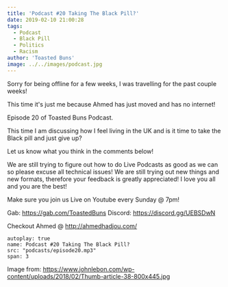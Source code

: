 ```yaml
---
title: 'Podcast #20 Taking The Black Pill?'
date: 2019-02-10 21:00:28
tags:
  - Podcast
  - Black Pill
  - Politics
  - Racism
author: 'Toasted Buns'
image: ../../images/podcast.jpg
---
```


Sorry for being offline for a few weeks, I was travelling for the past couple weeks!

This time it's just me because Ahmed has just moved and has no internet!

Episode 20 of Toasted Buns Podcast.

This time I am discussing how I feel living in the UK and is it time to take the Black pill and just give up?

Let us know what you think in the comments below!

We are still trying to figure out how to do Live Podcasts as good as we can so please excuse all technical issues! We are still trying out new things and new formats, therefore your feedback is greatly appreciated! I love you all and you are the best!

Make sure you join us Live on Youtube every Sunday @ 7pm!

Gab: https://gab.com/ToastedBuns
Discord: https://discord.gg/UEBSDwN

<script async src="//pagead2.googlesyndication.com/pagead/js/adsbygoogle.js"></script><ins class="adsbygoogle" style="display:block; text-align:center;"  data-ad-layout="in-article"  data-ad-format="fluid"  data-ad-client="ca-pub-2164900147810573"  data-ad-slot="8817307412"></ins><script>(adsbygoogle = window.adsbygoogle || []).push({});</script>

Checkout Ahmed @ http://ahmedhadjou.com/

```audio
autoplay: true
name: Podcast #20 Taking The Black Pill?
src: "podcasts/episode20.mp3"
span: 3
```

Image from:
https://www.johnlebon.com/wp-content/uploads/2018/02/Thumb-article-38-800x445.jpg
